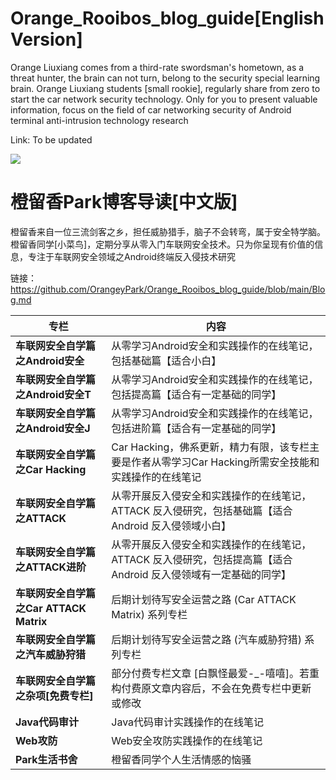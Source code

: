 # Orange_Rooibos_blog_guide[English Version]

Orange Liuxiang comes from a third-rate swordsman's hometown, as a threat hunter, the brain can not turn, belong to the security special learning brain. Orange Liuxiang students [small rookie], regularly share from zero to start the car network security technology. Only for you to present valuable information, focus on the field of car networking security of Android terminal anti-intrusion technology research 

Link: To be updated

![](https://github.com/OrangeyPark/OrangeyPark-Android-Demo-APK/blob/main/gNXxK.png)

# 橙留香Park博客导读[中文版]

橙留香来自一位三流剑客之乡，担任威胁猎手，脑子不会转弯，属于安全特学脑。橙留香同学[小菜鸟]，定期分享从零入门车联网安全技术。只为你呈现有价值的信息，专注于车联网安全领域之Android终端反入侵技术研究 

链接：https://github.com/OrangeyPark/Orange_Rooibos_blog_guide/blob/main/Blog.md

|专栏|内容|
|---|---|
| **车联网安全自学篇之Android安全**   |  从零学习Android安全和实践操作的在线笔记，包括基础篇【适合小白】  |
| **车联网安全自学篇之Android安全T**   |  从零学习Android安全和实践操作的在线笔记，包括提高篇【适合有一定基础的同学】  |
| **车联网安全自学篇之Android安全J**   |  从零学习Android安全和实践操作的在线笔记，包括进阶篇【适合有一定基础的同学】  |
| **车联网安全自学篇之Car Hacking**   |   Car Hacking，佛系更新，精力有限，该专栏主要是作者从零学习Car Hacking所需安全技能和实践操作的在线笔记 |
| **车联网安全自学篇之ATTACK**   |  从零开展反入侵安全和实践操作的在线笔记，ATTACK 反入侵研究，包括基础篇【适合Android 反入侵领域小白】  |
| **车联网安全自学篇之ATTACK进阶**   |  从零开展反入侵安全和实践操作的在线笔记，ATTACK 反入侵研究，包括提高篇【适合Android 反入侵领域有一定基础的同学】  |
| **车联网安全自学篇之Car ATTACK Matrix**   |  后期计划待写安全运营之路 (Car ATTACK Matrix) 系列专栏  |
| **车联网安全自学篇之汽车威胁狩猎**   |  后期计划待写安全运营之路 (汽车威胁狩猎) 系列专栏  |
| **车联网安全自学篇之杂项[免费专栏]**   |  部分付费专栏文章 [白飘怪最爱-_-嘻嘻]。若重构付费原文章内容后，不会在免费专栏中更新或修改  |
|  **Java代码审计** |    Java代码审计实践操作的在线笔记|
| **Web攻防**  |  Web安全攻防实践操作的在线笔记   |
|  **Park生活书舍** |  橙留香同学个人生活情感的恼骚   |
